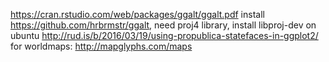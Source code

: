 https://cran.rstudio.com/web/packages/ggalt/ggalt.pdf
install https://github.com/hrbrmstr/ggalt, need proj4 library, install libproj-dev on ubuntu
http://rud.is/b/2016/03/19/using-propublica-statefaces-in-ggplot2/
for worldmaps: http://mapglyphs.com/maps
